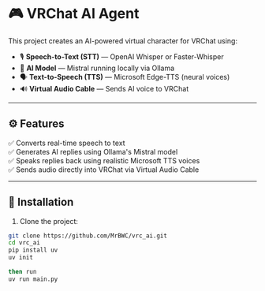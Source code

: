 # 🎮 VRChat AI Agent

This project creates an AI-powered virtual character for VRChat using:

- 🎙️ **Speech-to-Text (STT)** — OpenAI Whisper or Faster-Whisper
- 🧠 **AI Model** — Mistral running locally via Ollama
- 🗣️ **Text-to-Speech (TTS)** — Microsoft Edge-TTS (neural voices)
- 🔊 **Virtual Audio Cable** — Sends AI voice to VRChat

---

## ⚙️ Features

✅ Converts real-time speech to text  
✅ Generates AI replies using Ollama's Mistral model  
✅ Speaks replies back using realistic Microsoft TTS voices  
✅ Sends audio directly into VRChat via Virtual Audio Cable  

---

## 💾 Installation

1. Clone the project:
```bash
git clone https://github.com/MrBWC/vrc_ai.git
cd vrc_ai
pip install uv
uv init

then run 
uv run main.py
```
